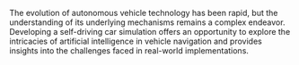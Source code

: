 The evolution of autonomous vehicle technology has been rapid, but the understanding of its underlying mechanisms remains a complex endeavor. Developing a self-driving car simulation offers an opportunity to explore the intricacies of artificial intelligence in vehicle navigation and provides insights into the challenges faced in real-world implementations.
